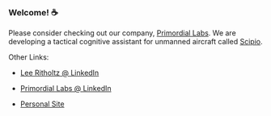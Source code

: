 ### Welcome! :coffee:

Please consider checking out our company, [Primordial Labs](https://www.primordial-labs.com/). We are developing a tactical cognitive assistant for unmanned aircraft called [Scipio](https://www.primordial-labs.com/scipio.html).

Other Links:

- [Lee Ritholtz @ LinkedIn](https://www.linkedin.com/in/leeritholtz/)

- [Primordial Labs @ LinkedIn](https://www.linkedin.com/company/primordial-labs-llc)

- [Personal Site](https://leeritholtz.com/)

<!--
**lee-primordial/lee-primordial** is a ✨ _special_ ✨ repository because its `README.md` (this file) appears on your GitHub profile.



Here are some ideas to get you started:

- 🔭 I’m currently working on ...
- 🌱 I’m currently learning ...
- 👯 I’m looking to collaborate on ...
- 🤔 I’m looking for help with ...
- 💬 Ask me about ...
- 📫 How to reach me: ...
- 😄 Pronouns: ...
- ⚡ Fun fact: ...
-->
